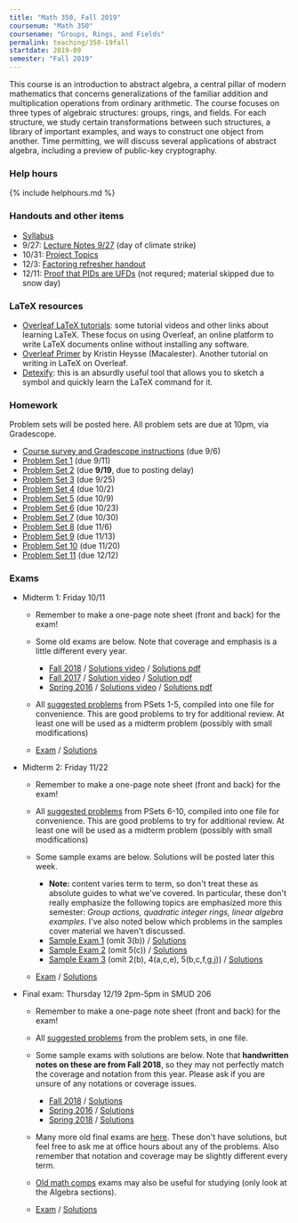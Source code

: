 ```yaml
---
title: "Math 350, Fall 2019"
coursenum: "Math 350"
coursename: "Groups, Rings, and Fields"
permalink: teaching/350-19fall
startdate: 2019-09
semester: "Fall 2019"
---
```


This course is an introduction to abstract algebra, a central pillar of modern mathematics that concerns generalizations of the familiar addition and multiplication operations from ordinary arithmetic. The course focuses on three types of algebraic structures: groups, rings, and fields. For each structure, we study certain transformations between such structures, a library of important examples, and ways to construct one object from another. Time permitting, we will discuss several applications of abstract algebra, including a preview of public-key cryptography.

### Help hours
{% include helphours.md %}
    
    

### Handouts and other items

*   [Syllabus](syllabus.pdf)
*   9/27: [Lecture Notes 9/27](handouts/lectureNotes0927.pdf) (day of climate strike)
*   10/31: [Project Topics](handouts/topics.pdf)
*   12/3: [Factoring refresher handout](handouts/factoringRefresher.pdf)
*   12/11: [Proof that PIDs are UFDs](handouts/PIDisUFD.pdf) (not requred; material skipped due to snow day)
<!--handouts-->

### LaTeX resources

*   [Overleaf LaTeX tutorials](https://www.overleaf.com/learn/latex/Tutorials): some tutorial videos and other links about learning LaTeX. These focus on using Overleaf, an online platform to write LaTeX documents online without installing any software.
*   [Overleaf Primer](handouts/OverleafPrimer.pdf) by Kristin Heysse (Macalester). Another tutorial on writing in LaTeX on Overleaf.
*   [Detexify](http://detexify.kirelabs.org/classify.html): this is an absurdly useful tool that allows you to sketch a symbol and quickly learn the LaTeX command for it.

### Homework

Problem sets will be posted here. All problem sets are due at 10pm, via Gradescope.

*   [Course survey and Gradescope instructions](psets/pset0.pdf) (due 9/6)
*   [Problem Set 1](psets/pset1.pdf) (due 9/11)
*   [Problem Set 2](psets/pset2.pdf) (due __9/19__, due to posting delay)
*   [Problem Set 3](psets/pset3.pdf) (due 9/25)
*   [Problem Set 4](psets/pset4.pdf) (due 10/2)
*   [Problem Set 5](psets/pset5.pdf) (due 10/9)
*   [Problem Set 6](psets/pset6.pdf) (due 10/23)
*   [Problem Set 7](psets/pset7.pdf) (due 10/30)
*   [Problem Set 8](psets/pset8.pdf) (due 11/6)
*   [Problem Set 9](psets/pset9.pdf) (due 11/13)
*   [Problem Set 10](psets/pset10.pdf) (due 11/20)
*   [Problem Set 11](psets/pset11.pdf) (due 12/12)
<!--psets-->

### Exams

*   Midterm 1: Friday 10/11
    
    *   Remember to make a one-page note sheet (front and back) for the exam!
    *   Some old exams are below. Note that coverage and emphasis is a little different every year.
        
        *   [Fall 2018](https://moodle.amherst.edu/pluginfile.php/669491/mod_resource/content/1/midterm1practice.pdf) / [Solutions video](https://www.dropbox.com/s/h7r30hfvfr7ac73/Fall18soln.mp4?dl=0) / [Solutions pdf](https://moodle.amherst.edu/pluginfile.php/670304/mod_resource/content/1/Fall18soln.pdf)
        *   [Fall 2017](https://moodle.amherst.edu/pluginfile.php/669496/mod_resource/content/1/midterm1fall2017.pdf) / [Solution video](https://www.dropbox.com/s/h7r30hfvfr7ac73/Fall18soln.mp4?dl=0) / [Solution pdf](https://moodle.amherst.edu/pluginfile.php/670328/mod_resource/content/1/Fall17soln.pdf)
        *   [Spring 2016](https://moodle.amherst.edu/pluginfile.php/669497/mod_resource/content/1/midterm1spring2016.pdf) / [Solutions video](https://www.dropbox.com/s/cyj062zq1p5w810/Spring16soln.mp4?dl=0) / [Solutions pdf](https://moodle.amherst.edu/pluginfile.php/670306/mod_resource/content/1/Spring16soln.pdf)
        
        
        
    *   All [suggested problems](psets/psetSuggestions1.pdf) from PSets 1-5, compiled into one file for convenience. This are good problems to try for additional review. At least one will be used as a midterm problem (possibly with small modifications)
    *   [Exam](https://moodle.amherst.edu/pluginfile.php/670701/mod_resource/content/1/midterm1compact.pdf) / [Solutions](https://moodle.amherst.edu/pluginfile.php/670702/mod_resource/content/1/midterm1soln.pdf)
    
    
    
*   Midterm 2: Friday 11/22
    
    *   Remember to make a one-page note sheet (front and back) for the exam!
    *   All [suggested problems](psets/psetSuggestions2.pdf) from PSets 6-10, compiled into one file for convenience. This are good problems to try for additional review. At least one will be used as a midterm problem (possibly with small modifications)
    *   Some sample exams are below. Solutions will be posted later this week.
        
        *    __Note:__ content varies term to term, so don't treat these as absolute guides to what we've covered. In particular, these don't really emphasize the following topics are emphasized more this semester: _Group actions, quadratic integer rings, linear algebra examples_. I've also noted below which problems in the samples cover material we haven't discussed.<li><a href="https://moodle.amherst.edu/pluginfile.php/679906/mod_resource/content/1/midterm2sample1.pdf">Sample Exam 1</a> (omit 3(b)) / <a href="https://moodle.amherst.edu/pluginfile.php/680899/mod_resource/content/1/midterm2sample1soln.pdf">Solutions</a></li><li><a href="https://moodle.amherst.edu/pluginfile.php/679907/mod_resource/content/1/midterm2sample2.pdf">Sample Exam 2</a> (omit 5(c)) / <a href="https://moodle.amherst.edu/pluginfile.php/680901/mod_resource/content/1/midterm2sample2soln.pdf">Solutions</a></li><li><a href="https://moodle.amherst.edu/pluginfile.php/679908/mod_resource/content/1/midterm2sample3.pdf">Sample Exam 3</a> (omit 2(b), 4(a,c,e), 5(b,c,f,g,j)) / <a href="https://moodle.amherst.edu/pluginfile.php/680902/mod_resource/content/1/midterm2sample3soln.pdf">Solutions</a></li>
        
        
        
    *   [Exam](exams/midterm2compact.pdf) / [Solutions](exams/midterm2soln.pdf)
    
    
    
*   Final exam: Thursday 12/19 2pm-5pm in SMUD 206
    
    *   Remember to make a one-page note sheet (front and back) for the exam!
    *   All [suggested problems](psets/psetSuggestions.pdf) from the problem sets, in one file.
    *   Some sample exams with solutions are below. Note that __handwritten notes on these are from Fall 2018__, so they may not perfectly match the coverage and notation from this year. Please ask if you are unsure of any notations or coverage issues.
        
        *   [Fall 2018](https://moodle.amherst.edu/pluginfile.php/682909/mod_resource/content/1/final-sample1.pdf) / [Solutions](https://moodle.amherst.edu/pluginfile.php/682910/mod_resource/content/1/final-sample1-soln.pdf)
        *   [Spring 2016](https://moodle.amherst.edu/pluginfile.php/682911/mod_resource/content/1/final-sample2.pdf) / [Solutions](https://moodle.amherst.edu/pluginfile.php/682912/mod_resource/content/1/final-sample2-soln.pdf)
        *   [Spring 2018](https://moodle.amherst.edu/pluginfile.php/682913/mod_resource/content/1/final-sample3.pdf) / [Solutions](https://moodle.amherst.edu/pluginfile.php/682914/mod_resource/content/1/final-sample3-soln.pdf)
        
        
        
    *   Many more old final exams are [here](https://www.amherst.edu/academiclife/departments/mathematics-statistics/resources-opportunities/mathfinals/math_350). These don't have solutions, but feel free to ask me at office hours about any of the problems. Also remember that notation and coverage may be slightly different every term.
    *   [Old math comps](https://www.amherst.edu/academiclife/departments/mathematics-statistics/major/compexam/oldcomps) exams may also be useful for studying (only look at the Algebra sections).
    *   [Exam](exams/finalcompact.pdf) / [Solutions](exams/finalExamSoln.pdf)
    
    
    
